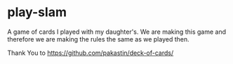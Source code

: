 # play-slam
A game of cards I played with my daughter's. We are making this game and therefore we are making the rules the same as we played then.

Thank You to https://github.com/pakastin/deck-of-cards/

